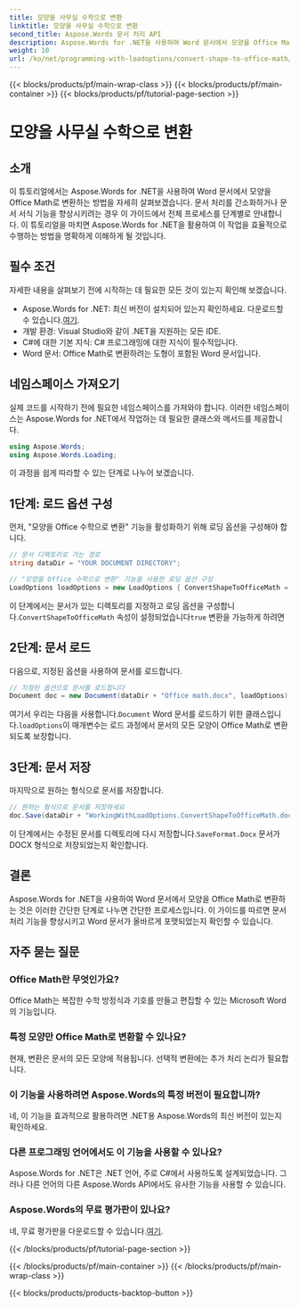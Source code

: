 ```yaml
---
title: 모양을 사무실 수학으로 변환
linktitle: 모양을 사무실 수학으로 변환
second_title: Aspose.Words 문서 처리 API
description: Aspose.Words for .NET을 사용하여 Word 문서에서 모양을 Office Math로 변환하는 방법을 가이드와 함께 알아보세요. 손쉽게 문서 서식을 개선하세요.
weight: 10
url: /ko/net/programming-with-loadoptions/convert-shape-to-office-math/
---
```


{{< blocks/products/pf/main-wrap-class >}}
{{< blocks/products/pf/main-container >}}
{{< blocks/products/pf/tutorial-page-section >}}

# 모양을 사무실 수학으로 변환

## 소개

이 튜토리얼에서는 Aspose.Words for .NET을 사용하여 Word 문서에서 모양을 Office Math로 변환하는 방법을 자세히 살펴보겠습니다. 문서 처리를 간소화하거나 문서 서식 기능을 향상시키려는 경우 이 가이드에서 전체 프로세스를 단계별로 안내합니다. 이 튜토리얼을 마치면 Aspose.Words for .NET을 활용하여 이 작업을 효율적으로 수행하는 방법을 명확하게 이해하게 될 것입니다.

## 필수 조건

자세한 내용을 살펴보기 전에 시작하는 데 필요한 모든 것이 있는지 확인해 보겠습니다.

- Aspose.Words for .NET: 최신 버전이 설치되어 있는지 확인하세요. 다운로드할 수 있습니다.[여기](https://releases.aspose.com/words/net/).
- 개발 환경: Visual Studio와 같이 .NET을 지원하는 모든 IDE.
- C#에 대한 기본 지식: C# 프로그래밍에 대한 지식이 필수적입니다.
- Word 문서: Office Math로 변환하려는 도형이 포함된 Word 문서입니다.

## 네임스페이스 가져오기

실제 코드를 시작하기 전에 필요한 네임스페이스를 가져와야 합니다. 이러한 네임스페이스는 Aspose.Words for .NET에서 작업하는 데 필요한 클래스와 메서드를 제공합니다.

```csharp
using Aspose.Words;
using Aspose.Words.Loading;
```

이 과정을 쉽게 따라할 수 있는 단계로 나누어 보겠습니다.

## 1단계: 로드 옵션 구성

먼저, "모양을 Office 수학으로 변환" 기능을 활성화하기 위해 로딩 옵션을 구성해야 합니다.

```csharp
// 문서 디렉토리로 가는 경로
string dataDir = "YOUR DOCUMENT DIRECTORY";

// "모양을 Office 수학으로 변환" 기능을 사용한 로딩 옵션 구성
LoadOptions loadOptions = new LoadOptions { ConvertShapeToOfficeMath = true };
```

 이 단계에서는 문서가 있는 디렉토리를 지정하고 로딩 옵션을 구성합니다.`ConvertShapeToOfficeMath` 속성이 설정되었습니다`true` 변환을 가능하게 하려면

## 2단계: 문서 로드

다음으로, 지정된 옵션을 사용하여 문서를 로드합니다.

```csharp
// 지정된 옵션으로 문서를 로드합니다
Document doc = new Document(dataDir + "Office math.docx", loadOptions);
```

 여기서 우리는 다음을 사용합니다.`Document` Word 문서를 로드하기 위한 클래스입니다.`loadOptions`이 매개변수는 로드 과정에서 문서의 모든 모양이 Office Math로 변환되도록 보장합니다.

## 3단계: 문서 저장

마지막으로 원하는 형식으로 문서를 저장합니다.

```csharp
// 원하는 형식으로 문서를 저장하세요
doc.Save(dataDir + "WorkingWithLoadOptions.ConvertShapeToOfficeMath.docx", SaveFormat.Docx);
```

 이 단계에서는 수정된 문서를 디렉토리에 다시 저장합니다.`SaveFormat.Docx` 문서가 DOCX 형식으로 저장되었는지 확인합니다.

## 결론

Aspose.Words for .NET을 사용하여 Word 문서에서 모양을 Office Math로 변환하는 것은 이러한 간단한 단계로 나누면 간단한 프로세스입니다. 이 가이드를 따르면 문서 처리 기능을 향상시키고 Word 문서가 올바르게 포맷되었는지 확인할 수 있습니다.

## 자주 묻는 질문

### Office Math란 무엇인가요?  
Office Math는 복잡한 수학 방정식과 기호를 만들고 편집할 수 있는 Microsoft Word의 기능입니다.

### 특정 모양만 Office Math로 변환할 수 있나요?  
현재, 변환은 문서의 모든 모양에 적용됩니다. 선택적 변환에는 추가 처리 논리가 필요합니다.

### 이 기능을 사용하려면 Aspose.Words의 특정 버전이 필요합니까?  
네, 이 기능을 효과적으로 활용하려면 .NET용 Aspose.Words의 최신 버전이 있는지 확인하세요.

### 다른 프로그래밍 언어에서도 이 기능을 사용할 수 있나요?  
Aspose.Words for .NET은 .NET 언어, 주로 C#에서 사용하도록 설계되었습니다. 그러나 다른 언어의 다른 Aspose.Words API에서도 유사한 기능을 사용할 수 있습니다.

### Aspose.Words의 무료 평가판이 있나요?  
 네, 무료 평가판을 다운로드할 수 있습니다.[여기](https://releases.aspose.com/).

{{< /blocks/products/pf/tutorial-page-section >}}

{{< /blocks/products/pf/main-container >}}
{{< /blocks/products/pf/main-wrap-class >}}

{{< blocks/products/products-backtop-button >}}
